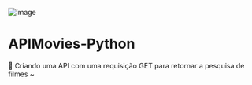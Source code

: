 ![image](https://user-images.githubusercontent.com/95102911/157164177-893e15ad-8158-43fc-91f3-859544b3998d.png)

# APIMovies-Python

 🐍 Criando uma API com uma requisição GET para retornar a pesquisa de filmes ~
